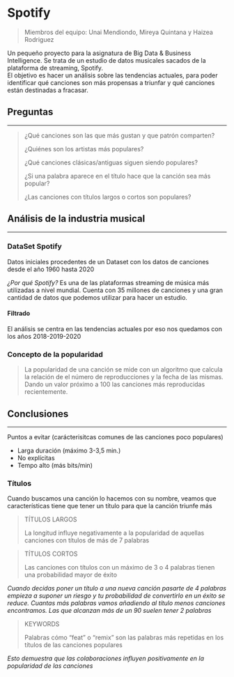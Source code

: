# Spotify

> Miembros del equipo: Unai Mendiondo, Mireya Quintana y Haizea Rodriguez
>
Un pequeño proyecto para la asignatura de Big Data &amp; Business Intelligence. 
Se trata de un  estudio de datos musicales sacados de la plataforma de streaming, Spotify.  
El objetivo es hacer un análisis sobre las tendencias actuales, para poder identificar qué canciones son más propensas a triunfar y qué canciones están destinadas a fracasar.

## Preguntas 
----------------
> ¿Qué canciones son las que más gustan y que patrón comparten?
> 
> ¿Quiénes son los artistas más populares? 
> 
> ¿Qué canciones clásicas/antiguas siguen siendo populares? 
> 
> ¿Si una palabra aparece en el título hace que la canción sea más popular?
> 
> ¿Las canciones con títulos largos o cortos son populares?

## Análisis de la industria musical 
----------------

### DataSet Spotify 

Datos iniciales procedentes de un Dataset con los datos de canciones desde el año 1960 hasta 2020 

*¿Por qué Spotify?*
Es una de las plataformas streaming de música más utilizadas a nivel mundial. Cuenta con 35 millones de canciones y una gran cantidad de datos que podemos utilizar para hacer un estudio. 

#### Filtrado 

El análisis se centra en las tendencias actuales por eso nos quedamos con los años 2018-2019-2020

### Concepto de la popularidad
> La popularidad de una canción se mide con un algoritmo que calcula la relación de el número de reproducciones y la fecha de las mismas. Dando un valor próximo a 100 las canciones más reproducidas recientemente. 


## Conclusiones
----------------

Puntos a evitar (carácterisitcas comunes de las canciones poco populares)

- Larga duración (máximo 3-3,5 min.)
- No explícitas
- Tempo alto (más bits/min)

### Títulos

Cuando buscamos una canción lo hacemos con su nombre, veamos que características tiene que tener un título para que la canción triunfe más   

> TÍTULOS LARGOS 
> 
> La longitud influye negativamente a la popularidad de aquellas canciones con títulos de más de 7 palabras


> TÍTULOS CORTOS 
> 
> Las canciones con títulos con un máximo de 3 o 4 palabras tienen una probabilidad mayor de éxito


*Cuando decidas poner un título a una nueva canción pasarte de 4 palabras empieza a suponer un riesgo y tu probabilidad de convertirlo en un éxito se reduce. Cuantas más palabras vamos añadiendo al título menos canciones encontramos. Las que alcanzan más de un 90 suelen tener 2 palabras*

> KEYWORDS
> 
>Palabras cómo “feat” o “remix” son las palabras más repetidas en los títulos de las canciones populares 

*Esto demuestra que las colaboraciones influyen positivamente en la popularidad de las canciones*

